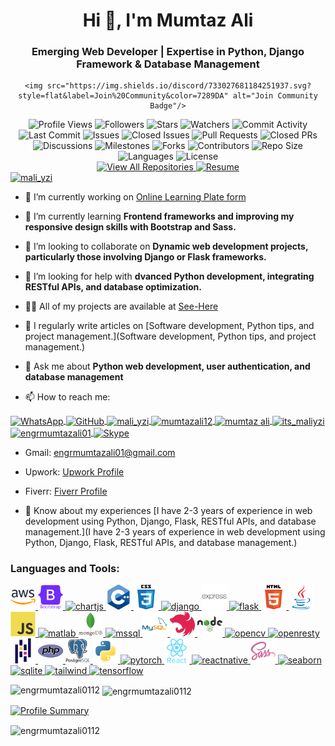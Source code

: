 
<h1 align="center">Hi 👋, I'm Mumtaz Ali</h1>
<h3 align="center">Emerging Web Developer | Expertise in Python, Django Framework & Database Management</h3>

<div align="center">
 
  
    <img src="https://img.shields.io/discord/733027681184251937.svg?style=flat&label=Join%20Community&color=7289DA" alt="Join Community Badge"/>
  </a>

  <img src="https://komarev.com/ghpvc/?username=engrmumtazali0112&label=Profile%20Views&color=0e75b6&style=flat" alt="Profile Views"/>
  <img src="https://img.shields.io/github/followers/engrmumtazali0112?label=Followers&style=social" alt="Followers"/>
  <img src="https://img.shields.io/github/stars/engrmumtazali0112?label=Stars&style=social" alt="Stars"/>

  <img src="https://img.shields.io/github/watchers/engrmumtazali0112/engrmumtazali0112?label=Watchers&style=social" alt="Watchers"/>
  <img src="https://img.shields.io/github/commit-activity/m/engrmumtazali0112/engrmumtazali0112?label=Commits" alt="Commit Activity"/>
  <img src="https://img.shields.io/github/last-commit/engrmumtazali0112/engrmumtazali0112?label=Last%20Commit" alt="Last Commit"/>

  <img src="https://img.shields.io/github/issues/engrmumtazali0112/engrmumtazali0112?label=Issues" alt="Issues"/>
  <img src="https://img.shields.io/github/issues-closed/engrmumtazali0112/engrmumtazali0112?label=Closed%20Issues" alt="Closed Issues"/>
  <img src="https://img.shields.io/github/issues-pr/engrmumtazali0112/engrmumtazali0112?label=Pull%20Requests" alt="Pull Requests"/>
  <img src="https://img.shields.io/github/issues-pr-closed/engrmumtazali0112/engrmumtazali0112?label=Closed%20PRs" alt="Closed PRs"/>
 
  <img src="https://img.shields.io/github/discussions/engrmumtazali0112/engrmumtazali0112?label=Discussions" alt="Discussions"/>
  <img src="https://img.shields.io/github/milestones/all/engrmumtazali0112/engrmumtazali0112?label=Milestones" alt="Milestones"/>
  <img src="https://img.shields.io/github/forks/engrmumtazali0112/engrmumtazali0112?label=Forks&style=social" alt="Forks"/>
  <img src="https://img.shields.io/github/contributors/engrmumtazali0112/engrmumtazali0112?label=Contributors" alt="Contributors"/>
  
  <img src="https://img.shields.io/github/repo-size/engrmumtazali0112/engrmumtazali0112?label=Repo%20Size" alt="Repo Size"/>
  <img src="https://img.shields.io/github/languages/count/engrmumtazali0112/engrmumtazali0112?label=Languages" alt="Languages"/>
  <img src="https://img.shields.io/github/license/engrmumtazali0112/engrmumtazali0112?label=License" alt="License"/>
  <div align="center">
  <!-- Previous badges here... -->

  <!-- New Repositories badge -->
  <a href="https://github.com/engrmumtazali0112?tab=repositories">
    <img src="https://img.shields.io/badge/Repositories-View%20All-green?style=for-the-badge&logo=github" alt="View All Repositories"/>
  </a>

 <a href="https://github.com/engrmumtazali0112/portfolio/raw/main/resume.pdf" download>
  <img src="https://img.shields.io/badge/Resume-Download-blue?style=for-the-badge&logo=github" alt="Resume"/>
</a>



  <!-- Rest of the badges... -->
</div>
</div>
  
  <a href="https://twitter.com/mali_yzi" target="blank">
    <img src="https://img.shields.io/twitter/follow/mali_yzi?logo=twitter&style=for-the-badge" alt="mali_yzi"/>
  </a>
  







- 🔭 I’m currently working on [Online Learning Plate form](https://github.com/engrmumtazali0112/Study-Hub-Django)

- 🌱 I’m currently learning **Frontend frameworks and improving my responsive design skills with Bootstrap and Sass.**

- 👯 I’m looking to collaborate on **Dynamic web development projects, particularly those involving Django or Flask frameworks.**

- 🤝 I’m looking for help with **dvanced Python development, integrating RESTful APIs, and database optimization.**
  
- 👨‍💻 All of my projects are available at [See-Here](https://github.com/engrmumtazali0112) 

- 📝 I regularly write articles on [Software development, Python tips, and project management.](Software development, Python tips, and project management.)

- 💬 Ask me about **Python web development, user authentication, and database management**

- 📫 How to reach me:  
<p align="left">
  <a href="https://wa.me/923476338292" target="_blank">
    <img align="center" src="https://raw.githubusercontent.com/rahuldkjain/github-profile-readme-generator/master/src/images/icons/Social/whatsapp.svg" alt="WhatsApp" height="30" width="40" />
  </a>
  <a href="https://github.com/engrmumtazali0112/engrmumtazali0112/tree/main" target="_blank">
    <img align="center" src="https://raw.githubusercontent.com/rahuldkjain/github-profile-readme-generator/master/src/images/icons/Social/github.svg" alt="GitHub" height="30" width="40" />
  </a>
  <a href="https://twitter.com/mali_yzi" target="_blank">
    <img align="center" src="https://raw.githubusercontent.com/rahuldkjain/github-profile-readme-generator/master/src/images/icons/Social/twitter.svg" alt="mali_yzi" height="30" width="40" />
  </a>
  <a href="https://linkedin.com/in/mumtazali12" target="_blank">
    <img align="center" src="https://raw.githubusercontent.com/rahuldkjain/github-profile-readme-generator/master/src/images/icons/Social/linked-in-alt.svg" alt="mumtazali12" height="30" width="40" />
  </a>
  <a href="https://fb.com/mumtaz ali" target="_blank">
    <img align="center" src="https://raw.githubusercontent.com/rahuldkjain/github-profile-readme-generator/master/src/images/icons/Social/facebook.svg" alt="mumtaz ali" height="30" width="40" />
  </a>
  <a href="https://www.instagram.com/its_maliyzi?igsh=mwr1y2x1a2xpazbpoa" target="_blank">
    <img align="center" src="https://raw.githubusercontent.com/rahuldkjain/github-profile-readme-generator/master/src/images/icons/Social/instagram.svg" alt="its_maliyzi" height="30" width="40" />
  </a>
  <a href="https://www.hackerrank.com/engrmumtazali01" target="_blank">
    <img align="center" src="https://raw.githubusercontent.com/rahuldkjain/github-profile-readme-generator/master/src/images/icons/Social/hackerrank.svg" alt="engrmumtazali01" height="30" width="40" />
    <a href="https://join.skype.com/invite/rxDq4gBgCzAI" target="_blank">
    <img align="center" src="https://raw.githubusercontent.com/rahuldkjain/github-profile-readme-generator/master/src/images/icons/Social/skype.svg" alt="Skype" height="30" width="40" />
</a>

  
</p>

 - Gmail: [engrmumtazali01@gmail.com](mailto:engrmumtazali01@gmail.com)
  
  - Upwork: [Upwork Profile](https://www.upwork.com/nx/find-work/best-matches)
    
  - Fiverr: [Fiverr Profile](https://www.fiverr.com/engrmumtazali01?up_rollout=true)





- 📄 Know about my experiences [I have 2-3 years of experience in web development using Python, Django, Flask, RESTful APIs, and database management.](I have 2-3 years of experience in web development using Python, Django, Flask, RESTful APIs, and database management.)





<h3 align="left">Languages and Tools:</h3>
<p align="left"> <a href="https://aws.amazon.com" target="_blank" rel="noreferrer"> <img src="https://raw.githubusercontent.com/devicons/devicon/master/icons/amazonwebservices/amazonwebservices-original-wordmark.svg" alt="aws" width="40" height="40"/> </a> <a href="https://getbootstrap.com" target="_blank" rel="noreferrer"> <img src="https://raw.githubusercontent.com/devicons/devicon/master/icons/bootstrap/bootstrap-plain-wordmark.svg" alt="bootstrap" width="40" height="40"/> </a> <a href="https://www.chartjs.org" target="_blank" rel="noreferrer"> <img src="https://www.chartjs.org/media/logo-title.svg" alt="chartjs" width="40" height="40"/> </a> <a href="https://www.w3schools.com/cpp/" target="_blank" rel="noreferrer"> <img src="https://raw.githubusercontent.com/devicons/devicon/master/icons/cplusplus/cplusplus-original.svg" alt="cplusplus" width="40" height="40"/> </a> <a href="https://www.w3schools.com/css/" target="_blank" rel="noreferrer"> <img src="https://raw.githubusercontent.com/devicons/devicon/master/icons/css3/css3-original-wordmark.svg" alt="css3" width="40" height="40"/> </a> <a href="https://www.djangoproject.com/" target="_blank" rel="noreferrer"> <img src="https://cdn.worldvectorlogo.com/logos/django.svg" alt="django" width="40" height="40"/> </a> <a href="https://expressjs.com" target="_blank" rel="noreferrer"> <img src="https://raw.githubusercontent.com/devicons/devicon/master/icons/express/express-original-wordmark.svg" alt="express" width="40" height="40"/> </a> <a href="https://flask.palletsprojects.com/" target="_blank" rel="noreferrer"> <img src="https://www.vectorlogo.zone/logos/pocoo_flask/pocoo_flask-icon.svg" alt="flask" width="40" height="40"/> </a> <a href="https://www.w3.org/html/" target="_blank" rel="noreferrer"> <img src="https://raw.githubusercontent.com/devicons/devicon/master/icons/html5/html5-original-wordmark.svg" alt="html5" width="40" height="40"/> </a> <a href="https://www.java.com" target="_blank" rel="noreferrer"> <img src="https://raw.githubusercontent.com/devicons/devicon/master/icons/java/java-original.svg" alt="java" width="40" height="40"/> </a> <a href="https://developer.mozilla.org/en-US/docs/Web/JavaScript" target="_blank" rel="noreferrer"> <img src="https://raw.githubusercontent.com/devicons/devicon/master/icons/javascript/javascript-original.svg" alt="javascript" width="40" height="40"/> </a> <a href="https://www.mathworks.com/" target="_blank" rel="noreferrer"> <img src="https://upload.wikimedia.org/wikipedia/commons/2/21/Matlab_Logo.png" alt="matlab" width="40" height="40"/> </a> <a href="https://www.mongodb.com/" target="_blank" rel="noreferrer"> <img src="https://raw.githubusercontent.com/devicons/devicon/master/icons/mongodb/mongodb-original-wordmark.svg" alt="mongodb" width="40" height="40"/> </a> <a href="https://www.microsoft.com/en-us/sql-server" target="_blank" rel="noreferrer"> <img src="https://www.svgrepo.com/show/303229/microsoft-sql-server-logo.svg" alt="mssql" width="40" height="40"/> </a> <a href="https://www.mysql.com/" target="_blank" rel="noreferrer"> <img src="https://raw.githubusercontent.com/devicons/devicon/master/icons/mysql/mysql-original-wordmark.svg" alt="mysql" width="40" height="40"/> </a> <a href="https://nestjs.com/" target="_blank" rel="noreferrer"> <img src="https://raw.githubusercontent.com/devicons/devicon/master/icons/nestjs/nestjs-plain.svg" alt="nestjs" width="40" height="40"/> </a> <a href="https://nodejs.org" target="_blank" rel="noreferrer"> <img src="https://raw.githubusercontent.com/devicons/devicon/master/icons/nodejs/nodejs-original-wordmark.svg" alt="nodejs" width="40" height="40"/> </a> <a href="https://opencv.org/" target="_blank" rel="noreferrer"> <img src="https://www.vectorlogo.zone/logos/opencv/opencv-icon.svg" alt="opencv" width="40" height="40"/> </a> <a href="https://openresty.org/" target="_blank" rel="noreferrer"> <img src="https://openresty.org/images/logo.png" alt="openresty" width="40" height="40"/> </a> <a href="https://pandas.pydata.org/" target="_blank" rel="noreferrer"> <img src="https://raw.githubusercontent.com/devicons/devicon/2ae2a900d2f041da66e950e4d48052658d850630/icons/pandas/pandas-original.svg" alt="pandas" width="40" height="40"/> </a> <a href="https://www.php.net" target="_blank" rel="noreferrer"> <img src="https://raw.githubusercontent.com/devicons/devicon/master/icons/php/php-original.svg" alt="php" width="40" height="40"/> </a> <a href="https://www.postgresql.org" target="_blank" rel="noreferrer"> <img src="https://raw.githubusercontent.com/devicons/devicon/master/icons/postgresql/postgresql-original-wordmark.svg" alt="postgresql" width="40" height="40"/> </a> <a href="https://www.python.org" target="_blank" rel="noreferrer"> <img src="https://raw.githubusercontent.com/devicons/devicon/master/icons/python/python-original.svg" alt="python" width="40" height="40"/> </a> <a href="https://pytorch.org/" target="_blank" rel="noreferrer"> <img src="https://www.vectorlogo.zone/logos/pytorch/pytorch-icon.svg" alt="pytorch" width="40" height="40"/> </a> <a href="https://reactjs.org/" target="_blank" rel="noreferrer"> <img src="https://raw.githubusercontent.com/devicons/devicon/master/icons/react/react-original-wordmark.svg" alt="react" width="40" height="40"/> </a> <a href="https://reactnative.dev/" target="_blank" rel="noreferrer"> <img src="https://reactnative.dev/img/header_logo.svg" alt="reactnative" width="40" height="40"/> </a> <a href="https://sass-lang.com" target="_blank" rel="noreferrer"> <img src="https://raw.githubusercontent.com/devicons/devicon/master/icons/sass/sass-original.svg" alt="sass" width="40" height="40"/> </a> <a href="https://seaborn.pydata.org/" target="_blank" rel="noreferrer"> <img src="https://seaborn.pydata.org/_images/logo-mark-lightbg.svg" alt="seaborn" width="40" height="40"/> </a> <a href="https://www.sqlite.org/" target="_blank" rel="noreferrer"> <img src="https://www.vectorlogo.zone/logos/sqlite/sqlite-icon.svg" alt="sqlite" width="40" height="40"/> </a> <a href="https://tailwindcss.com/" target="_blank" rel="noreferrer"> <img src="https://www.vectorlogo.zone/logos/tailwindcss/tailwindcss-icon.svg" alt="tailwind" width="40" height="40"/> </a> <a href="https://www.tensorflow.org" target="_blank" rel="noreferrer"> <img src="https://www.vectorlogo.zone/logos/tensorflow/tensorflow-icon.svg" alt="tensorflow" width="40" height="40"/> </a> </p>

<p><img align="left" src="https://github-readme-stats.vercel.app/api/top-langs?username=engrmumtazali0112&show_icons=true&locale=en&layout=compact" alt="engrmumtazali0112" /></p>

<p>&nbsp;<img align="center" src="https://github-readme-stats.vercel.app/api?username=engrmumtazali0112&show_icons=true&locale=en" alt="engrmumtazali0112" /></p>

</div>
<a href="https://github.com/engrmumtazali0112">
  <img src="https://github-profile-summary-cards.vercel.app/api/cards/profile-details?username=engrmumtazali0112&theme=dracula" alt="Profile Summary"/>
</a>

<p><img align="center" src="https://github-readme-streak-stats.herokuapp.com/?user=engrmumtazali0112&" alt="engrmumtazali0112" /></p>
